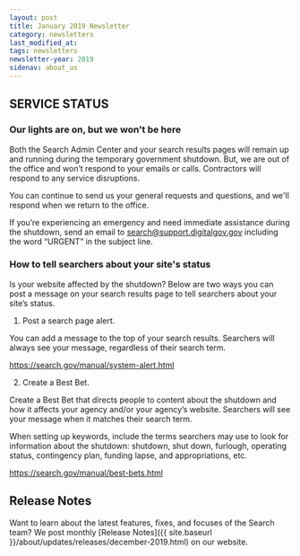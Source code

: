```yaml
---
layout: post
title: January 2019 Newsletter
category: newsletters
last_modified_at: 
tags: newsletters
newsletter-year: 2019
sidenav: about_us
---
```


## SERVICE STATUS

### Our lights are on, but we won't be here

Both the Search Admin Center and your search results pages will remain up and running during the temporary government shutdown. But, we are out of the office and won’t respond to your emails or calls. Contractors will respond to any service disruptions.

You can continue to send us your general requests and questions, and we'll respond when we return to the office.

If you’re experiencing an emergency and need immediate assistance during the shutdown, send an email to <a href="mailto:search@support.digitalgov.gov">search@support.digitalgov.gov</a></u> including the word “URGENT” in the subject line.

### How to tell searchers about your site's status

Is your website affected by the shutdown? Below are two ways you can post a message on your search results page to tell searchers about your site’s status.

1. Post a search page alert.

You can add a message to the top of your search results. Searchers will always see your message, regardless of their search term.

https://search.gov/manual/system-alert.html

2. Create a Best Bet.

Create a Best Bet that directs people to content about the shutdown and how it affects your agency and/or your agency’s website. Searchers will see your message when it matches their search term.

When setting up keywords, include the terms searchers may use to look for information about the shutdown: shutdown, shut down, furlough, operating status, contingency plan, funding lapse, and appropriations, etc.

https://search.gov/manual/best-bets.html

## Release Notes

Want to learn about the latest features, fixes, and focuses of the Search team? We post monthly [Release Notes]({{ site.baseurl }}/about/updates/releases/december-2019.html) on our website.